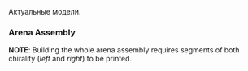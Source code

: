 Актуальные модели.
### Arena Assembly
**NOTE**: Building the whole arena assembly requires segments of both chirality (*left* and *right*) to be printed.
